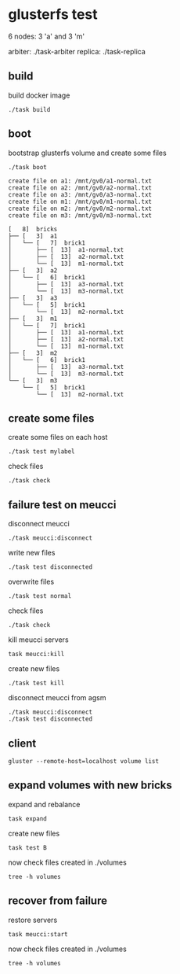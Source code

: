 # glusterfs test

6 nodes: 3 'a' and 3 'm'

arbiter: ./task-arbiter
replica: ./task-replica

## build

build docker image 
```
./task build
```

## boot

bootstrap glusterfs volume and create some files

```
./task boot
```

```
create file on a1: /mnt/gv0/a1-normal.txt
create file on a2: /mnt/gv0/a2-normal.txt
create file on a3: /mnt/gv0/a3-normal.txt
create file on m1: /mnt/gv0/m1-normal.txt
create file on m2: /mnt/gv0/m2-normal.txt
create file on m3: /mnt/gv0/m3-normal.txt

[   8]  bricks
├── [   3]  a1
│   └── [   7]  brick1
│       ├── [  13]  a1-normal.txt
│       ├── [  13]  a2-normal.txt
│       └── [  13]  m1-normal.txt
├── [   3]  a2
│   └── [   6]  brick1
│       ├── [  13]  a3-normal.txt
│       └── [  13]  m3-normal.txt
├── [   3]  a3
│   └── [   5]  brick1
│       └── [  13]  m2-normal.txt
├── [   3]  m1
│   └── [   7]  brick1
│       ├── [  13]  a1-normal.txt
│       ├── [  13]  a2-normal.txt
│       └── [  13]  m1-normal.txt
├── [   3]  m2
│   └── [   6]  brick1
│       ├── [  13]  a3-normal.txt
│       └── [  13]  m3-normal.txt
└── [   3]  m3
    └── [   5]  brick1
        └── [  13]  m2-normal.txt

```

## create some files

create some files on each host
```
./task test mylabel
```

check files
```
./task check
```
## failure test on meucci

disconnect meucci
```
./task meucci:disconnect
```

write new files
```
./task test disconnected
```

overwrite files
```
./task test normal
```

check files
```
./task check
```


kill meucci servers

```
task meucci:kill
```

create new files

```
./task test kill
```

disconnect meucci from agsm
```
./task meucci:disconnect
./task test disconnected
```

## client

```
gluster --remote-host=localhost volume list
```


## expand volumes with new bricks

expand and rebalance

```
task expand
```

create new files

```
task test B
```

now check files created in ./volumes

```
tree -h volumes
```



## recover from failure

restore servers

```
task meucci:start
```

now check files created in ./volumes

```
tree -h volumes
```
